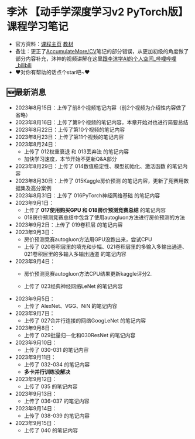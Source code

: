 # 李沐 【动手学深度学习v2 PyTorch版】课程学习笔记

- 官方资料：[课程主页](https://courses.d2l.ai/zh-v2/)  [教材](https://zh-v2.d2l.ai/)
- 备注：更正了[AccumulateMore/CV](https://github.com/AccumulateMore/CV)笔记的部分错误，从更加初级的角度做了部分内容补充，沐神的视频讲解在这里[跟李沐学AI的个人空间_哔哩哔哩_bilibili](https://space.bilibili.com/1567748478/channel/seriesdetail?sid=358497)
- ❤️对你有帮助的话点个star吧~❤️

## 🆕最新消息

- 2023年8月15日：上传了前8个视频笔记内容（前2个视频为介绍性内容做了省略）
- 2023年8月16日：上传了第9个视频的笔记内容，本章开始对也进行简要总结
- 2023年8月22日：上传了第10个视频的笔记内容
- 2023年8月23日：上传了第11个视频的笔记内容
- 2023年8月24日：
	- 上传了 012权重衰退 和 013丢弃法 的笔记内容
	- 加快学习速度，本节开始不更新Q&A部分
- 2023年8月29日：上传了 014数值稳定性、模型初始化、激活函数 的笔记内容
- 2023年8月30日：上传了 015Kaggle房价预测 的笔记内容，更新了竞赛用数据集及高分案例
- 2023年8月31日：上传了 016PyTorch神经网络基础 的笔记内容
- 2023年9月1日：
	- 上传了 ****017使用购买GPU 和 018房价预测竞赛总结**** 的笔记内容
	- 018房价预测竞赛总结中包含了使用autogluon方法进行房价预测的方法
- 2023年9月2日：上传了 019卷积层 的笔记内容
- 2023年9月3日：
	- 房价预测竞赛autogluon方法用GPU没跑出来，尝试CPU
	- 上传了 020卷积层里的填充和步幅、021卷积层里的多输入多输出通道、021卷积层里的多输入多输出通道 的笔记内容
- 2023年9月4日：
	- 房价预测竞赛autogluon方法CPU结果更新kaggle评分2.

	- 上传了 023经典神经网络LeNet 的笔记内容
- 2023年9月5日：
	- 上传了 AlexNet、VGG、NiN 的笔记内容
- 2023年9月7日：
  - 上传了 027合并行连接的网络GoogLeNet 的笔记内容
- 2023年9月8日：
	- 上传了 029批量归一化和030ResNet 的笔记内容
- 2023年9月10日：
	- 上传了 030-031 的笔记内容
- 2023年9月11日：
	- 上传了 032-034 的笔记内容
	- **多卡并行训练没解决**
- 2023年9月12日：
	- 上传了 035 的笔记内容
- 2023年9月13日：
	- 上传了 036-037 的笔记内容
- 2023年9月14日：
  - 上传了 038-039 的笔记内容
- 2023年9月15日：
  - 上传了 040 的笔记内容

